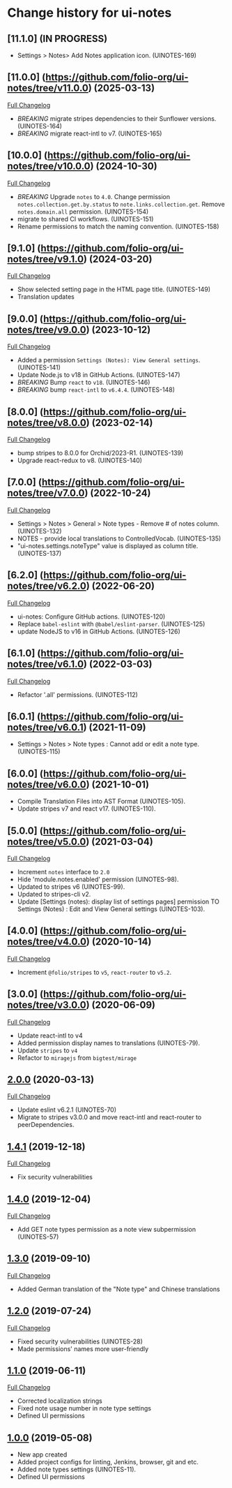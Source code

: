 # Change history for ui-notes

## [11.1.0] (IN PROGRESS)

* Settings > Notes> Add Notes application icon. (UINOTES-169)

## [11.0.0] (https://github.com/folio-org/ui-notes/tree/v11.0.0) (2025-03-13)
[Full Changelog](https://github.com/folio-org/ui-notes/compare/v10.0.0...v11.0.0)

* *BREAKING* migrate stripes dependencies to their Sunflower versions. (UINOTES-164)
* *BREAKING* migrate react-intl to v7. (UINOTES-165)

## [10.0.0] (https://github.com/folio-org/ui-notes/tree/v10.0.0) (2024-10-30)
[Full Changelog](https://github.com/folio-org/ui-notes/compare/v9.0.0...v10.0.0)

* *BREAKING* Upgrade `notes` to `4.0`. Change permission `notes.collection.get.by.status` to `note.links.collection.get`. Remove `notes.domain.all` permission. (UINOTES-154)
* migrate to shared CI workflows. (UINOTES-151)
* Rename permissions to match the naming convention. (UINOTES-158)

## [9.1.0] (https://github.com/folio-org/ui-notes/tree/v9.1.0) (2024-03-20)
[Full Changelog](https://github.com/folio-org/ui-notes/compare/v9.0.0...v9.1.0)

* Show selected setting page in the HTML page title. (UINOTES-149)
* Translation updates

## [9.0.0] (https://github.com/folio-org/ui-notes/tree/v9.0.0) (2023-10-12)
[Full Changelog](https://github.com/folio-org/ui-notes/compare/v8.0.0...v9.0.0)

* Added a permission `Settings (Notes): View General settings`. (UINOTES-141)
* Update Node.js to v18 in GitHub Actions. (UINOTES-147)
* *BREAKING* Bump `react` to `v18`. (UINOTES-146)
* *BREAKING* bump `react-intl` to `v6.4.4`. (UINOTES-148)

## [8.0.0] (https://github.com/folio-org/ui-notes/tree/v8.0.0) (2023-02-14)
[Full Changelog](https://github.com/folio-org/ui-notes/compare/v7.0.0...v8.0.0)

* bump stripes to 8.0.0 for Orchid/2023-R1. (UINOTES-139)
* Upgrade react-redux to v8. (UINOTES-140)

## [7.0.0] (https://github.com/folio-org/ui-notes/tree/v7.0.0) (2022-10-24)
[Full Changelog](https://github.com/folio-org/ui-notes/compare/v6.2.0...v7.0.0)

* Settings > Notes > General > Note types - Remove # of notes column. (UINOTES-132)
* NOTES - provide local translations to ControlledVocab. (UINOTES-135)
* "ui-notes.settings.noteType" value is displayed as column title. (UINOTES-137)

## [6.2.0] (https://github.com/folio-org/ui-notes/tree/v6.2.0) (2022-06-20)
[Full Changelog](https://github.com/folio-org/ui-notes/compare/v6.1.0...v6.2.0)

* ui-notes: Configure GitHub actions. (UINOTES-120)
* Replace `babel-eslint` with `@babel/eslint-parser`. (UINOTES-125)
* update NodeJS to v16 in GitHub Actions. (UINOTES-126)

## [6.1.0] (https://github.com/folio-org/ui-notes/tree/v6.1.0) (2022-03-03)
[Full Changelog](https://github.com/folio-org/ui-notes/compare/v6.0.1...v6.1.0)

* Refactor '.all' permissions. (UINOTES-112)

## [6.0.1] (https://github.com/folio-org/ui-notes/tree/v6.0.1) (2021-11-09)

* Settings > Notes > Note types : Cannot add or edit a note type. (UINOTES-115)

## [6.0.0] (https://github.com/folio-org/ui-notes/tree/v6.0.0) (2021-10-01)

* Compile Translation Files into AST Format (UINOTES-105).
* Update stripes v7 and react v17. (UINOTES-110).

## [5.0.0] (https://github.com/folio-org/ui-notes/tree/v5.0.0) (2021-03-04)
[Full Changelog](https://github.com/folio-org/ui-notes/compare/v4.0.0...v5.0.0)

* Increment `notes` interface to `2.0`
* Hide 'module.notes.enabled' permission (UINOTES-98).
* Updated to stripes v6 (UINOTES-99).
* Updated to stripes-cli v2.
* Update [Settings (notes): display list of settings pages] permission TO Settings (Notes) : Edit and View General settings (UINOTES-103).

## [4.0.0] (https://github.com/folio-org/ui-notes/tree/v4.0.0) (2020-10-14)
[Full Changelog](https://github.com/folio-org/ui-notes/compare/v3.0.0...v4.0.0)

* Increment `@folio/stripes` to `v5`, `react-router` to `v5.2`.

## [3.0.0] (https://github.com/folio-org/ui-notes/tree/v3.0.0) (2020-06-09)
[Full Changelog](https://github.com/folio-org/ui-notes/compare/v2.0.0...v3.0.0)

* Update react-intl to v4
* Added permission display names to translations (UINOTES-79).
* Update `stripes` to `v4`
* Refactor to `miragejs` from `bigtest/mirage`

## [2.0.0](https://github.com/folio-org/ui-notes/tree/v2.0.0) (2020-03-13)
[Full Changelog](https://github.com/folio-org/ui-notes/compare/v1.4.0...v2.0.0)

* Update eslint v6.2.1 (UINOTES-70)
* Migrate to stripes v3.0.0 and move react-intl and react-router to peerDependencies.

## [1.4.1](https://github.com/folio-org/ui-notes/tree/v1.4.1) (2019-12-18)
[Full Changelog](https://github.com/folio-org/ui-notes/compare/v1.4.0...v1.4.1)

* Fix security vulnerabilities

## [1.4.0](https://github.com/folio-org/ui-notes/tree/v1.4.0) (2019-12-04)
[Full Changelog](https://github.com/folio-org/ui-notes/compare/v1.3.0...v1.4.0)

* Add GET note types permission as a note view subpermission (UINOTES-57)

## [1.3.0](https://github.com/folio-org/ui-notes/tree/v1.3.0) (2019-09-10)
[Full Changelog](https://github.com/folio-org/ui-notes/compare/v1.2.0...v1.3.0)

* Added German translation of the "Note type" and Chinese translations

## [1.2.0](https://github.com/folio-org/ui-notes/tree/v1.2.0) (2019-07-24)
[Full Changelog](https://github.com/folio-org/ui-notes/compare/v1.1.0...v1.2.0)

* Fixed security vulnerabilities (UINOTES-28)
* Made permissions' names more user-friendly

## [1.1.0](https://github.com/folio-org/ui-notes/tree/v1.1.0) (2019-06-11)
[Full Changelog](https://github.com/folio-org/ui-notes/compare/v1.0.0...v1.1.0)

* Corrected localization strings
* Fixed note usage number in note type settings
* Defined UI permissions

## [1.0.0](https://github.com/folio-org/ui-notes/tree/v1.0.0) (2019-05-08)

* New app created
* Added project configs for linting, Jenkins, browser, git and etc.
* Added note types settings (UINOTES-11).
* Defined UI permissions
